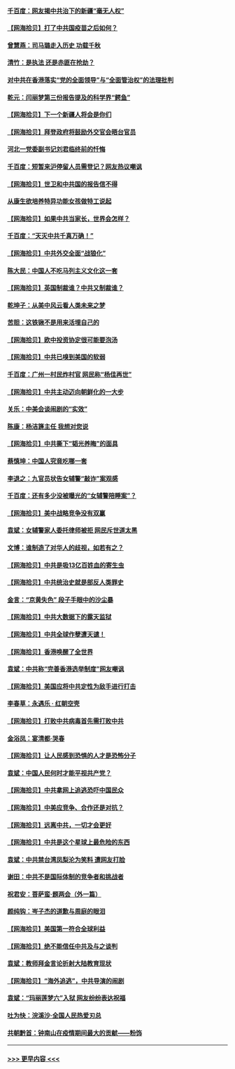 #### [千百度：网友揭中共治下的新疆“毫无人权”](../pages/nsc993/n12858385.md?t=04060402) 
#### [【网海拾贝】打了中共国疫苗之后如何？](../pages/nsc993/n12857866.md?t=04060402) 
#### [曾慧燕：司马璐走入历史 功载千秋](../pages/nsc993/n12856996.md?t=04060402) 
#### [清竹：是执法 还是赤匪在抢劫？](../pages/nsc993/n12856952.md?t=04060402) 
#### [对中共在香港落实“党的全面领导”与“全面管治权”的法理批判](../pages/nsc993/n12856929.md?t=04060402) 
#### [乾元：闫丽梦第三份报告提及的科学界“鳄鱼”](../pages/nsc993/n12855985.md?t=04060402) 
#### [【网海拾贝】下一个新疆人将会是你们](../pages/nsc993/n12855864.md?t=04060402) 
#### [【网海拾贝】拜登政府将鼓励外交官会晤台官员](../pages/nsc993/n12853615.md?t=04060402) 
#### [河北一党委副书记刘君临终前的忏悔](../pages/nsc993/n12849420.md?t=04060402) 
#### [千百度：短暂来沪停留人员需登记？网友热议嘲讽](../pages/nsc993/n12853497.md?t=04060402) 
#### [【网海拾贝】世卫和中共国的报告信不得](../pages/nsc993/n12850902.md?t=04060402) 
#### [从康生欲培养特异功能女孩做特工说起](../pages/nsc993/n12849289.md?t=04060402) 
#### [【网海拾贝】如果中共当家长，世界会怎样？](../pages/nsc993/n12848436.md?t=04060402) 
#### [千百度：“天灭中共千真万确！”](../pages/nsc993/n12845659.md?t=04060402) 
#### [【网海拾贝】中共外交全面“战狼化”](../pages/nsc993/n12845607.md?t=04060402) 
#### [陈大民：中国人不吃马列主义文化这一套](../pages/nsc993/n12842496.md?t=04060402) 
#### [【网海拾贝】英国制裁谁？中共又制裁谁？](../pages/nsc993/n12840909.md?t=04060402) 
#### [乾坤子：从美中风云看人类未来之梦](../pages/nsc993/n12840590.md?t=04060402) 
#### [苦胆：这铁锹不是用来活埋自己的](../pages/nsc993/n12839512.md?t=04060402) 
#### [【网海拾贝】欧中投资协定很可能要泡汤](../pages/nsc993/n12835122.md?t=04060402) 
#### [【网海拾贝】中共已嗅到美国的软弱](../pages/nsc993/n12832411.md?t=04060402) 
#### [千百度：广州一村民炸村官 网民称“杨佳再世”](../pages/nsc993/n12832380.md?t=04060402) 
#### [【网海拾贝】中共主动迈向朝鲜化的一大步](../pages/nsc993/n12829887.md?t=04060402) 
#### [关乐：中美会谈闹剧的“实效”](../pages/nsc993/n12826698.md?t=04060402) 
#### [陈康：杨洁篪主任  我想对您说](../pages/nsc993/n12826609.md?t=04060402) 
#### [【网海拾贝】中共撕下“韬光养晦”的面具](../pages/nsc993/n12826459.md?t=04060402) 
#### [蔡慎坤：中国人究竟吃哪一套](../pages/nsc993/n12826010.md?t=04060402) 
#### [李退之：九官员状告女辅警“敲诈”案观感](../pages/nsc993/n12823984.md?t=04060402) 
#### [千百度：还有多少没被曝光的“女辅警陪睡案”？](../pages/nsc993/n12822136.md?t=04060402) 
#### [【网海拾贝】美中战略竞争没有双赢](../pages/nsc993/n12822105.md?t=04060402) 
#### [袁斌：女辅警家人委托律师被拒 网民斥世道太黑](../pages/nsc993/n12822004.md?t=04060402) 
#### [文博：谁制造了对华人的歧视，如若有之？](../pages/nsc993/n12821635.md?t=04060402) 
#### [【网海拾贝】中共是吸13亿百姓血的寄生虫](../pages/nsc993/n12819191.md?t=04060402) 
#### [【网海拾贝】中共统治史就是部反人类罪史](../pages/nsc993/n12816738.md?t=04060402) 
#### [金言：“京黄失色” 段子手眼中的沙尘暴](../pages/nsc993/n12815700.md?t=04060402) 
#### [【网海拾贝】中共大数据下的露天监狱](../pages/nsc993/n12811075.md?t=04060402) 
#### [【网海拾贝】中共全球作孽遭天谴！](../pages/nsc993/n12810258.md?t=04060402) 
#### [【网海拾贝】香港唤醒了全世界](../pages/nsc993/n12809100.md?t=04060402) 
#### [袁斌：中共称“完善香港选举制度”网友嘲讽](../pages/nsc993/n12808994.md?t=04060402) 
#### [【网海拾贝】美国应将中共定性为敌手进行打击](../pages/nsc993/n12806870.md?t=04060402) 
#### [李春草：永遇乐 · 红朝空壳](../pages/nsc993/n12805365.md?t=04060402) 
#### [【网海拾贝】打败中共病毒首先需打败中共](../pages/nsc993/n12803930.md?t=04060402) 
#### [金浴凤：宴清都‧哭春](../pages/nsc993/n12801601.md?t=04060402) 
#### [【网海拾贝】让人民感到恐惧的人才是恐怖分子](../pages/nsc993/n12799347.md?t=04060402) 
#### [袁斌：中国人民何时才能平视共产党？](../pages/nsc993/n12799306.md?t=04060402) 
#### [【网海拾贝】中共拿网上追逃恐吓中国民众](../pages/nsc993/n12796905.md?t=04060402) 
#### [【网海拾贝】中美应竞争、合作还是对抗？](../pages/nsc993/n12794675.md?t=04060402) 
#### [【网海拾贝】远离中共，一切才会更好](../pages/nsc993/n12793572.md?t=04060402) 
#### [【网海拾贝】中共是这个星球上最危险的东西](../pages/nsc993/n12791400.md?t=04060402) 
#### [袁斌：中共禁台湾凤梨沦为笑料 遭网友打脸](../pages/nsc993/n12791335.md?t=04060402) 
#### [谢田：中共不是国际体制的竞争者和挑战者](../pages/nsc993/n12791212.md?t=04060402) 
#### [祝君安：菩萨蛮·题两会（外一篇）](../pages/nsc993/n12786801.md?t=04060402) 
#### [颜纯钩：岑子杰的道歉与周庭的眼泪](../pages/nsc993/n12786775.md?t=04060402) 
#### [【网海拾贝】美国第一符合全球利益](../pages/nsc993/n12786666.md?t=04060402) 
#### [【网海拾贝】绝不能信任中共及与之谈判](../pages/nsc993/n12784266.md?t=04060402) 
#### [袁斌：教师拜金言论折射大陆教育现状](../pages/nsc993/n12783868.md?t=04060402) 
#### [【网海拾贝】“海外追逃”，中共导演的闹剧](../pages/nsc993/n12781638.md?t=04060402) 
#### [袁斌：“玛丽莲梦六”入狱 网友纷纷表达祝福](../pages/nsc993/n12781432.md?t=04060402) 
#### [吐为快：浣溪沙·全国人民热爱刃总](../pages/nsc993/n12781393.md?t=04060402) 
#### [共朝黔首：钟南山在疫情期间最大的贡献——粉饰](../pages/nsc993/n12781374.md?t=04060402) 

----
#### [ >>> 更早内容 <<< ](../indexes/nsc993-earlier.md)
